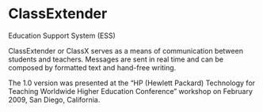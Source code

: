 # ClassExtender
Education Support System (ESS)

ClassExtender or ClassX serves as a means of communication between students and teachers. Messages are sent in real time and can be composed by formatted text and hand-free writing.

The 1.0 version was presented at the “HP (Hewlett Packard) Technology for Teaching Worldwide Higher Education Conference” workshop on February 2009, San Diego, California.
